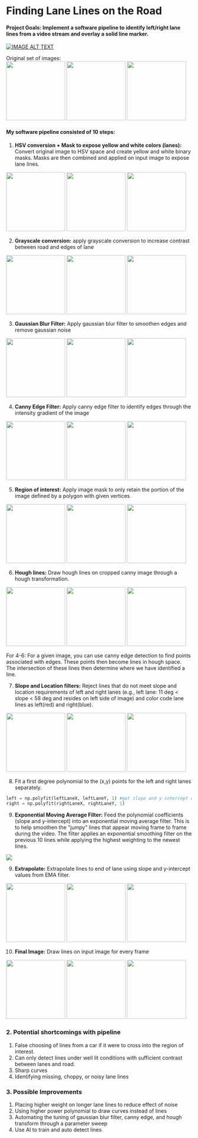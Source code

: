 
# **Finding Lane Lines on the Road**

#### Project Goals: Implement a software pipeline to identify left/right lane lines from a video stream and overlay a solid line marker.

[![IMAGE ALT TEXT](http://img.youtube.com/vi/gDesUAt9_fs/0.jpg)](http://www.youtube.com/watch?v=gDesUAt9_fs) 

Original set of images:</br>
<img src="./test_images/solidYellowCurve.jpg" height="160"> <img src="./test_images/solidYellowCurve2.jpg" height="160"> <img src="./test_images/solidYellowLeft.jpg" height="160">

#### My software pipeline consisted of 10 steps:<br>

1. <b>HSV conversion + Mask to expose yellow and white colors (lanes):</b> Convert original image to HSV space and create yellow and white binary masks. Masks are then combined and applied on input image to expose lane lines.

<img src="./test_images/solidYellowCurve_hsvMasked.jpg" height="160"> <img src="./test_images/solidYellowCurve2_hsvMasked.jpg" height="160"> <img src="./test_images/solidYellowLeft_hsvMasked.jpg" height="160">

2. <b>Grayscale conversion:</b> apply grayscale conversion to increase contrast between road and edges of lane

<img src="./test_images/solidYellowCurve_gray.jpg" height="160"> <img src="./test_images/solidYellowCurve2_gray.jpg" height="160"> <img src="./test_images/solidYellowLeft_gray.jpg" height="160">

3. <b>Gaussian Blur Filter:</b> Apply gaussian blur filter to smoothen edges and remove gaussian noise

<img src="./test_images/solidYellowCurve_gaussianBlur.jpg" height="160"> <img src="./test_images/solidYellowCurve2_gaussianBlur.jpg" height="160"> <img src="./test_images/solidYellowLeft_gaussianBlur.jpg" height="160">

4. <b>Canny Edge Filter:</b> Apply canny edge filter to identify edges through the intensity gradient of the image

<img src="./test_images/solidYellowCurve_canny.jpg" height="160"> <img src="./test_images/solidYellowCurve2_canny.jpg" height="160"> <img src="./test_images/solidYellowLeft_canny.jpg" height="160">

5. <b>Region of interest:</b> Apply image mask to only retain the portion of the image defined by a polygon with given vertices

<img src="./test_images/solidYellowCurve_regionMask.jpg" height="160"> <img src="./test_images/solidYellowCurve2_regionMask.jpg" height="160"> <img src="./test_images/solidYellowLeft_regionMask.jpg" height="160">

6. <b>Hough lines:</b> Draw hough lines on cropped canny image through a hough transformation.

<img src="./test_images/solidYellowCurve_houghLinesRaw.jpg" height="160"> <img src="./test_images/solidYellowCurve2_houghLinesRaw.jpg" height="160"> <img src="./test_images/solidYellowLeft_houghLinesRaw.jpg" height="160">

For 4-6: For a given image, you can use canny edge detection to find points associated with edges. These points then become lines in hough space. The intersection of these lines then determine where we have identified a line.

7. <b>Slope and Location filters:</b> Reject lines that do not meet slope and location requirements of left and right lanes (e.g., left lane: 11 deg < slope < 58 deg and resides on left side of image) and color code lane lines as left(red) and right(blue).

<img src="./test_images/solidYellowCurve_houghT.jpg" height="160"> <img src="./test_images/solidYellowCurve2_houghT.jpg" height="160"> <img src="./test_images/solidYellowLeft_houghT.jpg" height="160">

8. Fit a first degree polynomial to the (x,y) points for the left and right lanes separately.
```python
left = np.polyfit(leftLaneX, leftLaneY, 1) #get slope and y-intercept of polyfit line
right = np.polyfit(rightLaneX, rightLaneY, 1)
```

9. <b>Exponential Moving Average Filter:</b> Feed the polynomial coefficients (slope and y-intercept) into an exponential moving average filter. This is to help smoothen the "jumpy" lines that appear moving frame to frame during the video. The filter applies an exponential smoothing filter on the previous 10 lines while applying the highest weighting to the newest lines.

<img src="./test_images/EMAweights.png"> 

9. <b>Extrapolate:</b> Extrapolate lines to end of lane using slope and y-intercept values from EMA filter.

<img src="./test_images/solidYellowCurve_extrapolate.jpg" height="160"> <img src="./test_images/solidYellowCurve2_extrapolate.jpg" height="160"> <img src="./test_images/solidYellowLeft_extrapolate.jpg" height="160">

10. <b>Final Image:</b> Draw lines on input image for every frame

<img src="./test_images/solidYellowCurve_finalImage.jpg" height="160"> <img src="./test_images/solidYellowCurve2_finalImage.jpg" height="160"> <img src="./test_images/solidYellowLeft_finalImage.jpg" height="160">

### 2. Potential shortcomings with pipeline

1. False choosing of lines from a car if it were to cross into the region of interest.
2. Can only detect lines under well lit conditions with sufficient contrast between lanes and road.
3. Sharp curves
4. Identifying missing, choppy, or noisy lane lines

### 3. Possible Improvements

1. Placing higher weight on longer lane lines to reduce effect of noise
2. Using higher power polynomial to draw curves instead of lines
3. Automating the tuning of gaussian blur filter, canny edge, and hough transform through a parameter sweep
4. Use AI to train and auto detect lines
